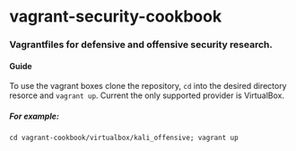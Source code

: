 # vagrant-security-cookbook
### Vagrantfiles for defensive and offensive security research.

#### Guide
To use the vagrant boxes clone the repository, `cd` into the desired directory resorce and `vagrant up`. Current the only supported provider is VirtualBox.

##### For example:
```cd vagrant-cookbook/virtualbox/kali_offensive; vagrant up```
